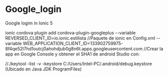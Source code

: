 # Google_login
Google logim in Ionic 5


ionic cordova plugin add cordova-plugin-googleplus 
--variable REVERSED_CLIENT_ID=io.ionic.estilista //Paquete de ionic en Config.xml
--variable WEB_APPLICATION_CLIENT_ID=133902759975-8f4qe52l7hd1outcj0ahohdjub0g8n6t.apps.googleusercontent.com //Crear la app en Google Console y obtener el SHA1 de android Studio con:


//./keytool -list -v -keystore C:/Users/Intel-PC/.android/debug.keystore  (Ubicado en Java JDK ProgramFiles) 
